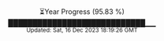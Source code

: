 <p align="center">
⏳Year Progress (95.83 %) <br>
████████████████████████████▁▁ <br>
<sub>Updated: Sat, 16 Dec 2023 18:19:26 GMT</sub>
</p>

